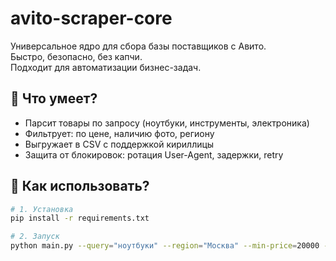 # avito-scraper-core

Универсальное ядро для сбора базы поставщиков с Авито.  
Быстро, безопасно, без капчи.  
Подходит для автоматизации бизнес-задач.

## 🎯 Что умеет?
- Парсит товары по запросу (ноутбуки, инструменты, электроника)
- Фильтрует: по цене, наличию фото, региону
- Выгружает в CSV с поддержкой кириллицы
- Защита от блокировок: ротация User-Agent, задержки, retry

## 🚀 Как использовать?

```bash
# 1. Установка
pip install -r requirements.txt

# 2. Запуск
python main.py --query="ноутбуки" --region="Москва" --min-price=20000 --max-pages=5